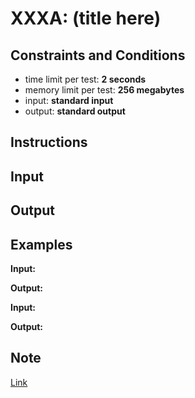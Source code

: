 # XXXA: (title here)

## Constraints and Conditions

- time limit per test: **2 seconds**
- memory limit per test: **256 megabytes**
- input: **standard input**
- output: **standard output**

## Instructions

## Input

## Output

## Examples

**Input:**

**Output:**

**Input:**

**Output:**

## Note

[Link]()
